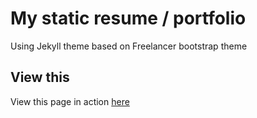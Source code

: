 My static resume / portfolio
=========================

Using Jekyll theme based on Freelancer bootstrap theme

## View this
View this page in action [here](https://kameruchi.github.io)

